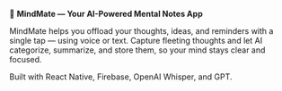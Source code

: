 🧠 **MindMate — Your AI-Powered Mental Notes App**

MindMate helps you offload your thoughts, ideas, and reminders with a single tap — using voice or text. Capture fleeting thoughts and let AI categorize, summarize, and store them, so your mind stays clear and focused.

Built with React Native, Firebase, OpenAI Whisper, and GPT.
